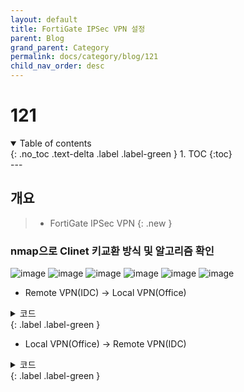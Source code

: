 ```yaml
---
layout: default
title: FortiGate IPSec VPN 설정
parent: Blog
grand_parent: Category
permalink: docs/category/blog/121
child_nav_order: desc
---
```

# 121
<details open markdown="block">
  <summary>
    Table of contents
  </summary>
  {: .no_toc .text-delta .label .label-green }
1. TOC
{:toc}
</details>
---

## 개요

> - FortiGate IPSec VPN
{: .new }

### nmap으로 Clinet 키교환 방식 및 알고리즘 확인

![image](https://github.com/heaths2/heaths2.github.io/assets/36792594/37dbe149-1d23-488d-845b-0169631b9e36)
![image](https://github.com/heaths2/heaths2.github.io/assets/36792594/7bdd4f58-9a69-414d-b454-859a299b1c53)
![image](https://github.com/heaths2/heaths2.github.io/assets/36792594/169babe1-c86e-4e97-a386-1bcb6f4067ff)
![image](https://github.com/heaths2/heaths2.github.io/assets/36792594/d43f1e23-c311-456c-b865-fb7f15e38bf9)
![image](https://github.com/heaths2/heaths2.github.io/assets/36792594/ad5197c7-689a-4d03-9c38-342f7d7b7afe)
![image](https://github.com/heaths2/heaths2.github.io/assets/36792594/5e18e2ba-ccd5-49d4-8650-c0c8b936a999)

- Remote VPN(IDC) → Local VPN(Office)

<details markdown="block">
  <summary>
    코드
  </summary>
  {: .text-delta }
  
```bash
FortiGate # config firewall policy

FortiGate (policy) # edit 14

FortiGate (14) # show
config firewall policy
    edit 14
        set status disable
        set name "vpn_IDC VPN_remote_0"
        set uuid c63b7298-7dfd-51ee-fc08-3eaec003bbba
        set srcintf "IDC VPN"
        set dstintf "internal"
        set action accept
        set srcaddr "IDC VPN_remote"
        set dstaddr "IDC VPN_local"
        set schedule "always"
        set service "ALL"
        set comments "VPN: IDC VPN (Created by VPN wizard)"
    next
end

FortiGate (14) # 
```

</details>
{: .label .label-green }

- Local VPN(Office) → Remote VPN(IDC)

<details markdown="block">
  <summary>
    코드
  </summary>
  {: .text-delta }
  
```bash
FortiGate # config firewall policy

FortiGate (policy) # edit 13

FortiGate (13) # show
config firewall policy
    edit 13
        set status disable
        set name "vpn_IDC VPN_local_0"
        set uuid c6176d80-7dfd-51ee-95ee-0eff193e3d6e
        set srcintf "internal"
        set dstintf "IDC VPN"
        set action accept
        set srcaddr "IDC VPN_local"
        set dstaddr "IDC VPN_remote"
        set schedule "always"
        set service "ALL"
        set comments "VPN: IDC VPN (Created by VPN wizard)"
    next
end

FortiGate (13) # 
```

</details>
{: .label .label-green }
